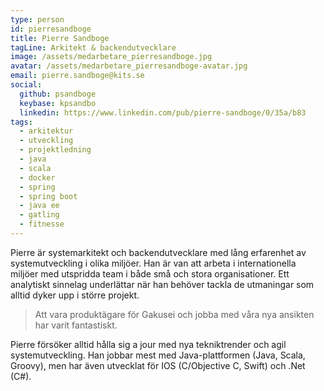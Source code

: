 ```yaml
---
type: person
id: pierresandboge
title: Pierre Sandboge
tagLine: Arkitekt & backendutvecklare
image: /assets/medarbetare_pierresandboge.jpg
avatar: /assets/medarbetare_pierresandboge-avatar.jpg
email: pierre.sandboge@kits.se
social:
  github: psandboge
  keybase: kpsandbo
  linkedin: https://www.linkedin.com/pub/pierre-sandboge/0/35a/b83
tags:
  - arkitektur
  - utveckling
  - projektledning
  - java
  - scala
  - docker
  - spring
  - spring boot
  - java ee
  - gatling
  - fitnesse
---
```


Pierre är systemarkitekt och backendutvecklare med lång erfarenhet av systemutveckling i olika miljöer. Han är van att arbeta i internationella miljöer med utspridda team i både små och stora organisationer. Ett analytiskt sinnelag underlättar när han behöver tackla de utmaningar som alltid dyker upp i större projekt.

> Att vara produktägare för Gakusei och jobba med våra nya ansikten har varit fantastiskt.

Pierre försöker alltid hålla sig a jour med nya tekniktrender och agil systemutveckling. Han jobbar mest med Java-plattformen (Java, Scala, Groovy), men har även utvecklat för IOS (C/Objective C, Swift) och .Net (C#).
